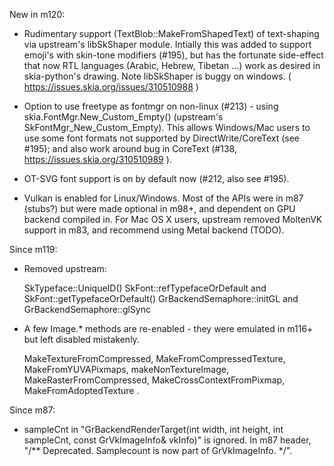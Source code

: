 New in m120:

* Rudimentary support (TextBlob::MakeFromShapedText) of text-shaping via
  upstream's libSkShaper module. Intially this was added to support
  emoji's with skin-tone modifiers (#195), but has the fortunate side-effect
  that now RTL languages (Arabic, Hebrew, Tibetan ...) work as desired in
  skia-python's drawing. Note libSkShaper is buggy on windows.
  ( https://issues.skia.org/issues/310510988 )

* Option to use freetype as fontmgr on non-linux (#213) - using
  skia.FontMgr.New_Custom_Empty() (upstream's SkFontMgr_New_Custom_Empty).
  This allows Windows/Mac users to use some font formats not supported by
  DirectWrite/CoreText (see #195); and also work around bug in CoreText (#138,
  https://issues.skia.org/310510989 ).

* OT-SVG font support is on by default now (#212, also see #195).

* Vulkan is enabled for Linux/Windows. Most of the APIs were in m87 (stubs?)
  but were made optional in m98+, and dependent on GPU backend compiled in.
  For Mac OS X users, upstream removed MoltenVK support in m83, and recommend
  using Metal backend (TODO).

Since m119:

* Removed upstream:

  SkTypeface::UniqueID()
  SkFont::refTypefaceOrDefault and SkFont::getTypefaceOrDefault()
  GrBackendSemaphore::initGL and GrBackendSemaphore::glSync

* A few Image.* methods are re-enabled - they were emulated in m116+
  but left disabled mistakenly.

  MakeTextureFromCompressed, MakeFromCompressedTexture,
  MakeFromYUVAPixmaps, makeNonTextureImage,
  MakeRasterFromCompressed, MakeCrossContextFromPixmap,
  MakeFromAdoptedTexture .

Since m87:

* sampleCnt in "GrBackendRenderTarget(int width, int height, int sampleCnt, const GrVkImageInfo& vkInfo)"
  is ignored. In m87 header, "/** Deprecated. Samplecount is now part of GrVkImageInfo. */".
